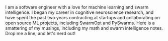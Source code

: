 I am a software engineer with a love for machine learning and swarm intelligence. 
I began my career in cognitive neuroscience research, and have spent the past two years 
contracting at startups and collaborating on open source ML projects, including 
SwarmOpt and PySwarms. Here is a smattering of my musings, including my math and 
swarm intelligence notes. Drop me a line, and let's nerd out!
